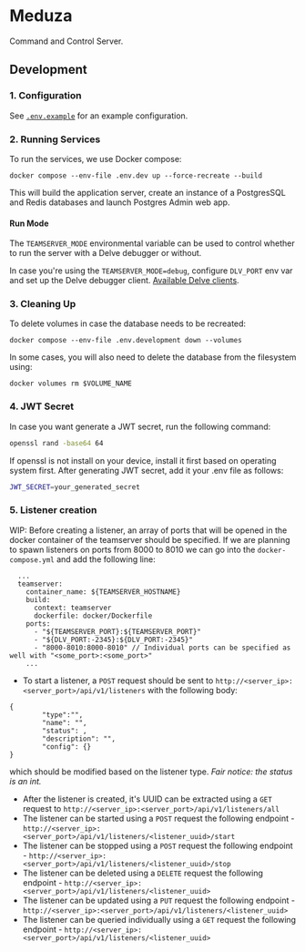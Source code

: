 # Meduza

Command and Control Server.

## Development

### 1. Configuration

See [`.env.example`](.env.example) for an example configuration.

### 2. Running Services

To run the services, we use Docker compose:

```shell
docker compose --env-file .env.dev up --force-recreate --build
```

This will build the application server, create an instance of a PostgresSQL and Redis databases and launch Postgres Admin web app.

#### Run Mode

The `TEAMSERVER_MODE` environmental variable can be used to control whether to run the server with a Delve debugger or without.

In case you're using the `TEAMSERVER_MODE=debug`, configure `DLV_PORT` env var and set up the Delve debugger client.
[Available Delve clients](https://github.com/go-delve/delve/blob/master/Documentation/EditorIntegration.md).

### 3. Cleaning Up
To delete volumes in case the database needs to be recreated:

```shell
docker compose --env-file .env.development down --volumes
```

In some cases, you will also need to delete the database from the filesystem using:

```shell
docker volumes rm $VOLUME_NAME
```

### 4. JWT Secret
In case you want generate a JWT secret, run the following command:
```bash
openssl rand -base64 64
```
If openssl is not install on your device, install it first based on operating system first.
After generating JWT secret, add it your .env file as follows:
```bash
JWT_SECRET=your_generated_secret
```


### 5. Listener creation

WIP:
Before creating a listener, an array of ports that will be opened in the docker container of the teamserver should be specified. 
If we are planning to spawn listeners on ports from 8000 to 8010 we can go into the `docker-compose.yml` and add the following line:
```shell
  ...
  teamserver:
    container_name: ${TEAMSERVER_HOSTNAME}
    build:
      context: teamserver
      dockerfile: docker/Dockerfile
    ports:
      - "${TEAMSERVER_PORT}:${TEAMSERVER_PORT}"
      - "${DLV_PORT:-2345}:${DLV_PORT:-2345}"
      - "8000-8010:8000-8010" // Individual ports can be specified as well with "<some_port>:<some_port>"
    ...
```

- To start a listener, a `POST` request should be sent to `http://<server_ip>:<server_port>/api/v1/listeners` with the following body:
```shell
{
        "type":"",
        "name": "",
        "status": ,
        "description": "",
        "config": {}
}
```
which should be modified based on the listener type. 
*Fair notice: the status is an int.*
- After the listener is created, it's UUID can be extracted using a `GET` request to `http://<server_ip>:<server_port>/api/v1/listeners/all`
- The listener can be started using a `POST` request the following endpoint - `http://<server_ip>:<server_port>/api/v1/listeners/<listener_uuid>/start`
- The listener can be stopped using a `POST` request the following endpoint - `http://<server_ip>:<server_port>/api/v1/listeners/<listener_uuid>/stop`
- The listener can be deleted using a `DELETE` request the following endpoint - `http://<server_ip>:<server_port>/api/v1/listeners/<listener_uuid>`
- The listener can be updated using a `PUT` request the following endpoint - `http://<server_ip>:<server_port>/api/v1/listeners/<listener_uuid>`
- The listener can be queried individually using a `GET` request the following endpoint - `http://<server_ip>:<server_port>/api/v1/listeners/<listener_uuid>`
